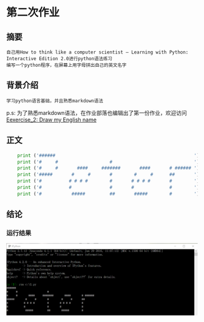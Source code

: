 # 第二次作业
## 摘要
    自己用How to think like a computer scientist – Learning with Python: Interactive Edition 2.0进行python语法练习
    编写一个python程序，在屏幕上用字母拼出自己的英文名字
## 背景介绍
    学习python语言基础，并且熟悉markdown语法
p.s: 为了熟悉markdown语法，在作业部落也编辑出了第一份作业，欢迎访问[Eexercise_2: Draw my English name](https://www.zybuluo.com/2014301020054/note/505524)
## 正文
```python
    print ('######                                                   ')
    print ('#     #                   #                              ')
    print ('#     #       ####     #######       ####       # ###### ')
    print ('#####       #     #       #        #     #      ##       ')
    print ('#          # # # #        #       # # # #       #        ')
    print ('#          #              #       #             #        ')
    print ('#           #####         ##       #####        #        ')
```
## 结论
### 运行结果
![作业2运行结果](https://github.com/Arklight666/compuational_physics_N2014301020054/blob/master/%E4%BD%9C%E4%B8%9A2%E8%BF%90%E8%A1%8C%E7%BB%93%E6%9E%9C.png)

